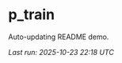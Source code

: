 # p_train

Auto-updating README demo.

<!--START_SECTION:status-->
_Last run: 2025-10-23 22:18 UTC_
<!--END_SECTION:status-->



















































































































































































































































































































































































































































































































































































































































































































































































































































































































































































































































































































































































































































































































































































































































































































